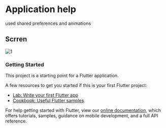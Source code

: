 # Application help

used shared preferences and animations

## Scrren
![1](https://user-images.githubusercontent.com/65519308/97171370-68798c80-179e-11eb-977b-005cdb219b8c.gif)



### Getting Started

This project is a starting point for a Flutter application.

A few resources to get you started if this is your first Flutter project:

- [Lab: Write your first Flutter app](https://flutter.dev/docs/get-started/codelab)
- [Cookbook: Useful Flutter samples](https://flutter.dev/docs/cookbook)

For help getting started with Flutter, view our
[online documentation](https://flutter.dev/docs), which offers tutorials,
samples, guidance on mobile development, and a full API reference.
